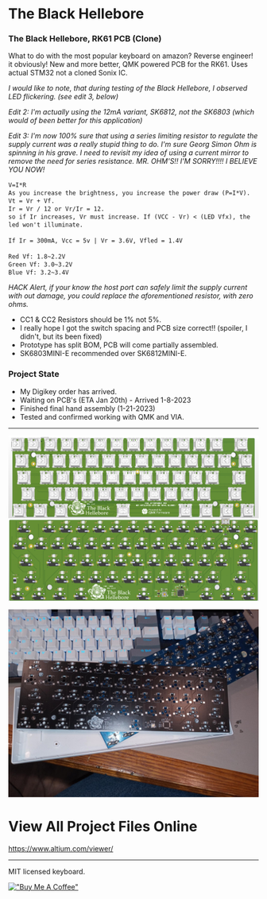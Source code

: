 
# The Black Hellebore

### The Black Hellebore, RK61 PCB (Clone)

What to do with the most popular keyboard on amazon? Reverse engineer! it obviously! New and more better, QMK powered PCB for the RK61. Uses actual STM32 not a cloned Sonix IC.
 
*I would like to note, that during testing of the Black Hellebore, I observed LED flickering. (see edit 3, below)*

*Edit 2: I'm actually using the 12mA variant, SK6812, not the SK6803 (which would of been better for this application)*

*Edit 3: I'm now 100% sure that using a series limiting resistor to regulate the supply current was a really stupid thing to do. I'm sure Georg Simon Ohm is spinning in his grave. I need to revisit my idea of using a current mirror to remove the need for series resistance. MR. OHM'S!! I'M SORRY!!!! I BELIEVE YOU NOW!*
~~~
V=I*R
As you increase the brightness, you increase the power draw (P=I*V).
Vt = Vr + Vf.
Ir = Vr / 12 or Vr/Ir = 12. 
so if Ir increases, Vr must increase. If (VCC - Vr) < (LED Vfx), the led won't illuminate.

If Ir = 300mA, Vcc = 5v | Vr = 3.6V, Vfled = 1.4V

Red Vf: 1.8~2.2V  
Green Vf: 3.0~3.2V  
Blue Vf: 3.2~3.4V 
~~~

*HACK Alert, if your know the host port can safely limit the supply current with out damage, you could replace the aforementioned resistor, with zero ohms.*

* CC1 & CC2 Resistors should be 1% not 5%.
* I really hope I got the switch spacing and PCB size correct!! (spoiler, I didn't, but its been fixed)
* Prototype has split BOM, PCB will come partially assembled.
* SK6803MINI-E recommended over SK6812MINI-E.

### Project State

* My Digikey order has arrived.
* Waiting on PCB's (ETA Jan 20th) - Arrived 1-8-2023
* Finished final hand assembly (1-21-2023)
* Tested and confirmed working with QMK and VIA.
---


![Alt text](/src/PCB.png)

![Alt text](/src/ProjectPics/img003.jpeg)
 
# View All Project Files Online
 
https://www.altium.com/viewer/

---
 
MIT licensed keyboard.

[!["Buy Me A Coffee"](https://www.buymeacoffee.com/assets/img/custom_images/orange_img.png)](https://www.buymeacoffee.com/mccardlema3)
